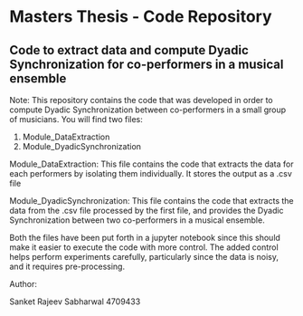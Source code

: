# Masters Thesis - Code Repository
## Code to extract data and compute Dyadic Synchronization for co-performers in a musical ensemble

Note:
This repository contains the code that was developed in order to compute Dyadic Synchronization between co-performers in a small group of musicians. 
You will find two files:
  1. Module_DataExtraction
  2. Module_DyadicSynchronization

Module_DataExtraction:
This file contains the code that extracts the data for each performers by isolating them individually. It stores the output as a .csv file

Module_DyadicSynchronization:
This file contains the code that extracts the data from the .csv file processed by the first file, and provides the Dyadic Synchronization between two co-performers in a musical ensemble.

Both the files have been put forth in a jupyter notebook since this should make it easier to execute the code with more control.
The added control helps perform experiments carefully, particularly since the data is noisy, and it requires pre-processing.



Author:

Sanket Rajeev Sabharwal 4709433
